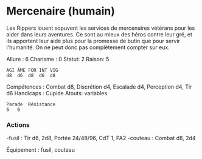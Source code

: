 # Mercenaire (humain)

Les Rippers louent sopuvent les services de mercenaires vétérans pour les aider dans leurs aventures. Ce sont au mieux des héros contre leur gré, et ils apportent leur aide plus pour la promesse de butin que pour servir l'humanité. On ne peut donc pas complétement compter sur eux.

Allure : 6
Charisme : 0	Statut: 2
Raison: 5

	AGI	ÂME	FOR	INT	VIG
	d8	d6	d8	d6 	d8

Compétences : Combat d8, Discrétion d4, Escalade d4, Perception d4, Tir d6 
Handicaps :  Cupide
Atouts: variables

	Parade	Résistance
	6   6

### Actions
-fusil : Tir d6, 2d8, Portée 24/48/96, CdT 1, PA2
-couteau : Combat d8, 2d4

Équipement : fusil, couteau
